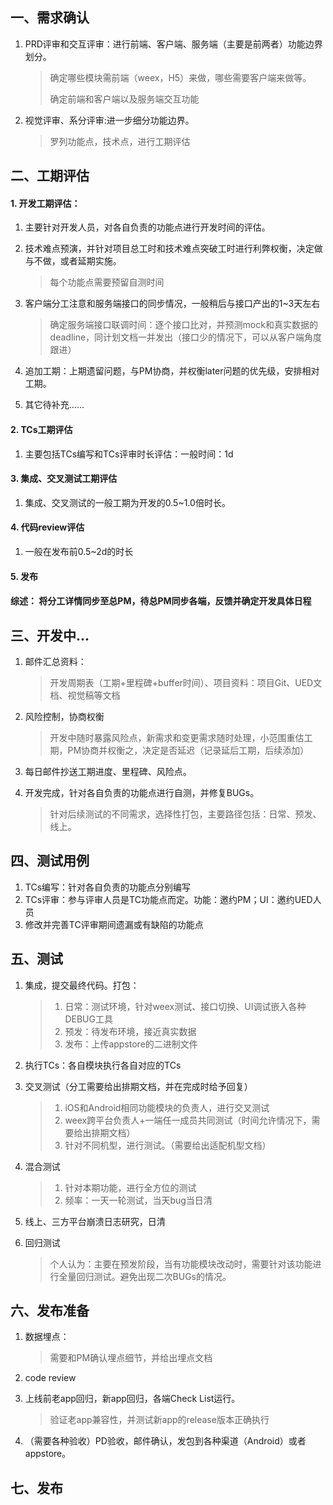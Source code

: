 ## 一、需求确认

1. PRD评审和交互评审：进行前端、客户端、服务端（主要是前两者）功能边界划分。

	> 确定哪些模块需前端（weex，H5）来做，哪些需要客户端来做等。
	>
	> 确定前端和客户端以及服务端交互功能
	
2. 视觉评审、系分评审:进一步细分功能边界。

	> 罗列功能点，技术点，进行工期评估

## 二、工期评估

#### 1. 开发工期评估：

1. 主要针对开发人员，对各自负责的功能点进行开发时间的评估。
2. 技术难点预演，并针对项目总工时和技术难点突破工时进行利弊权衡，决定做与不做，或者延期实施。

	> 每个功能点需要预留自测时间
3. 客户端分工注意和服务端接口的同步情况，一般稍后与接口产出的1~3天左右

	>  确定服务端接口联调时间：逐个接口比对，并预测mock和真实数据的deadline，同计划文档一并发出（接口少的情况下，可以从客户端角度跟进）
4. 追加工期：上期遗留问题，与PM协商，并权衡later问题的优先级，安排相对工期。
5. 其它待补充......

#### 2. TCs工期评估
1. 主要包括TCs编写和TCs评审时长评估：一般时间：1d

#### 3. 集成、交叉测试工期评估
1. 集成、交叉测试的一般工期为开发的0.5~1.0倍时长。

#### 4. 代码review评估
1. 一般在发布前0.5~2d的时长

#### 5. 发布
	
#### 综述： 将分工详情同步至总PM，待总PM同步各端，反馈并确定开发具体日程

## 三、开发中...
1. 邮件汇总资料：

	> 开发周期表（工期+里程碑+buffer时间）、项目资料：项目Git、UED文档、视觉稿等文档
2. 风险控制，协商权衡

	> 开发中随时暴露风险点，新需求和变更需求随时处理，小范围重估工期，PM协商并权衡之，决定是否延迟（记录延后工期，后续添加）

3. 每日邮件抄送工期进度、里程碑、风险点。
4. 开发完成，针对各自负责的功能点进行自测，并修复BUGs。

	> 针对后续测试的不同需求，选择性打包，主要路径包括：日常、预发、线上。
	
## 四、测试用例
1. TCs编写：针对各自负责的功能点分别编写
2. TCs评审：参与评审人员是TC功能点而定。功能：邀约PM；UI：邀约UED人员
3. 修改并完善TC评审期间遗漏或有缺陷的功能点

## 五、测试
1. 集成，提交最终代码。打包：

	> 1. 日常：测试环境，针对weex测试、接口切换、UI调试嵌入各种DEBUG工具
	> 2. 预发：待发布环境，接近真实数据
	> 3. 发布：上传appstore的二进制文件
2. 执行TCs：各自模块执行各自对应的TCs
3. 交叉测试（分工需要给出排期文档，并在完成时给予回复）

	> 1. iOS和Android相同功能模块的负责人，进行交叉测试
	> 2. weex跨平台负责人+一端任一成员共同测试（时间允许情况下，需要给出排期文档）
	> 3. 针对不同机型，进行测试。（需要给出适配机型文档）
	
4. 混合测试

	> 1. 针对本期功能，进行全方位的测试
	> 2. 频率：一天一轮测试，当天bug当日清
5. 线上、三方平台崩溃日志研究，日清	
6. 回归测试

	> 个人认为：主要在预发阶段，当有功能模块改动时，需要针对该功能进行全量回归测试。避免出现二次BUGs的情况。

## 六、发布准备
1. 数据埋点：

	> 需要和PM确认埋点细节，并给出埋点文档
2. code review
3.  上线前老app回归，新app回归，各端Check List运行。

	> 验证老app兼容性，并测试新app的release版本正确执行

4. （需要各种验收）PD验收，邮件确认，发包到各种渠道（Android）或者appstore。

## 七、发布